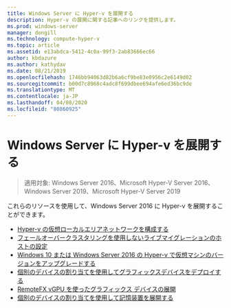 ```yaml
---
title: Windows Server に Hyper-v を展開する
description: Hyper-v の展開に関する記事へのリンクを提供します。
ms.prod: windows-server
manager: dongill
ms.technology: compute-hyper-v
ms.topic: article
ms.assetid: e13abdca-5412-4c0a-99f3-2ab83666ec66
author: kbdazure
ms.author: kathydav
ms.date: 08/21/2019
ms.openlocfilehash: 1746bb94063d82b6a6cf9be83e0956c2e6149d02
ms.sourcegitcommit: b00d7c8968c4adc8f699dbee694afe6ed36bc9de
ms.translationtype: MT
ms.contentlocale: ja-JP
ms.lasthandoff: 04/08/2020
ms.locfileid: "80860925"
---
```

# <a name="deploy-hyper-v-on-windows-server"></a>Windows Server に Hyper-v を展開する

>適用対象: Windows Server 2016、Microsoft Hyper-V Server 2016、Windows Server 2019、Microsoft Hyper-V Server 2019

これらのリソースを使用して、Windows Server 2016 に Hyper-v を展開することができます。

- [Hyper-v の仮想ローカルエリアネットワークを構成する](configure-virtual-local-areal-networks-for-Hyper-V.md)  
- [フェールオーバークラスタリングを使用しないライブマイグレーションのホストの設定](Set-up-hosts-for-live-migration-without-Failover-Clustering.md)  
- [Windows 10 または Windows Server 2016 の Hyper-v で仮想マシンのバージョンをアップグレードする](Upgrade-virtual-machine-version-in-Hyper-V-on-Windows-or-Windows-Server.md)
- [個別のデバイスの割り当てを使用してグラフィックスデバイスをデプロイする](deploying-graphics-devices-using-dda.md)
- [RemoteFX vGPU を使ったグラフィックス デバイスの展開](deploy-graphics-devices-using-remotefx-vgpu.md)
- [個別のデバイスの割り当てを使用して記憶装置を展開する](deploying-storage-devices-using-dda.md)
